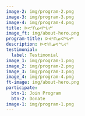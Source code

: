 ```yaml
---
image-2: img/program-2.png
image-3: img/program-3.png
image-4: img/program-4.png
title: ᐅᕙᑦᑎᓄᐊᖓᔪᑦ
image_ft: img/about-hero.png
program-title: ᐅᕙᑦᑎᓄᐊᖓᔪᑦ
description: ᐅᕙᑦᑎᓄᐊᖓᔪᑦ
testimonial:
  label: Testimonial
image_1: img/program-1.png
image_2: img/program-2.png
image_3: img/program-3.png
image_4: img/program-4.png
ft-image: img/about-hero.png
participate:
  btn-1: Join Program
  btn-2: Donate
image-1: img/program-1.png
---
```

